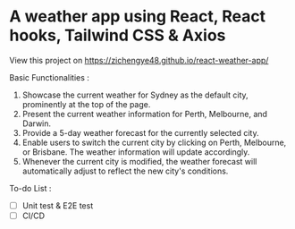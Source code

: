 # A weather app using React, React hooks, Tailwind CSS & Axios

View this project on https://zichengye48.github.io/react-weather-app/

Basic Functionalities : 
1. Showcase the current weather for Sydney as the default city, prominently at the top of the page.
2. Present the current weather information for Perth, Melbourne, and Darwin.
3. Provide a 5-day weather forecast for the currently selected city.
4. Enable users to switch the current city by clicking on Perth, Melbourne, or Brisbane. The weather information will update accordingly.
5. Whenever the current city is modified, the weather forecast will automatically adjust to reflect the new city's conditions.


To-do List :
- [ ] Unit test & E2E test
- [ ] CI/CD
